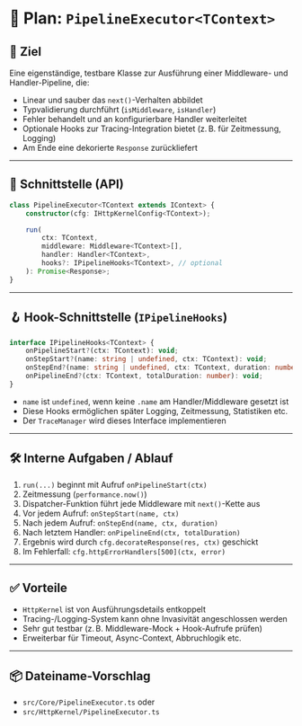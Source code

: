 # 🧩 Plan: `PipelineExecutor<TContext>`

## 🎯 Ziel
Eine eigenständige, testbare Klasse zur Ausführung einer Middleware- und Handler-Pipeline, die:
- Linear und sauber das `next()`-Verhalten abbildet
- Typvalidierung durchführt (`isMiddleware`, `isHandler`)
- Fehler behandelt und an konfigurierbare Handler weiterleitet
- Optionale Hooks zur Tracing-Integration bietet (z. B. für Zeitmessung, Logging)
- Am Ende eine dekorierte `Response` zurückliefert

---

## 🧩 Schnittstelle (API)

```ts
class PipelineExecutor<TContext extends IContext> {
    constructor(cfg: IHttpKernelConfig<TContext>);

    run(
        ctx: TContext,
        middleware: Middleware<TContext>[],
        handler: Handler<TContext>,
        hooks?: IPipelineHooks<TContext>, // optional
    ): Promise<Response>;
}
```

---

## 🪝 Hook-Schnittstelle (`IPipelineHooks`)

```ts
interface IPipelineHooks<TContext> {
    onPipelineStart?(ctx: TContext): void;
    onStepStart?(name: string | undefined, ctx: TContext): void;
    onStepEnd?(name: string | undefined, ctx: TContext, duration: number): void;
    onPipelineEnd?(ctx: TContext, totalDuration: number): void;
}
```

- `name` ist `undefined`, wenn keine `.name` am Handler/Middleware gesetzt ist
- Diese Hooks ermöglichen später Logging, Zeitmessung, Statistiken etc.
- Der `TraceManager` wird dieses Interface implementieren

---

## 🛠️ Interne Aufgaben / Ablauf

1. `run(...)` beginnt mit Aufruf `onPipelineStart(ctx)`
2. Zeitmessung (`performance.now()`)
3. Dispatcher-Funktion führt jede Middleware mit `next()`-Kette aus
4. Vor jedem Aufruf: `onStepStart(name, ctx)`
5. Nach jedem Aufruf: `onStepEnd(name, ctx, duration)`
6. Nach letztem Handler: `onPipelineEnd(ctx, totalDuration)`
7. Ergebnis wird durch `cfg.decorateResponse(res, ctx)` geschickt
8. Im Fehlerfall: `cfg.httpErrorHandlers[500](ctx, error)`

---

## ✅ Vorteile

- `HttpKernel` ist von Ausführungsdetails entkoppelt
- Tracing-/Logging-System kann ohne Invasivität angeschlossen werden
- Sehr gut testbar (z. B. Middleware-Mock + Hook-Aufrufe prüfen)
- Erweiterbar für Timeout, Async-Context, Abbruchlogik etc.

---

## 📦 Dateiname-Vorschlag

- `src/Core/PipelineExecutor.ts` oder
- `src/HttpKernel/PipelineExecutor.ts`
